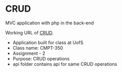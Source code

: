 # CRUD
MVC application with php in the back-end

Working URL of [CRUD](http://jatinpatel.space/350A2/).

- Application built for class at UofS
- Class name: CMPT-350
- Assignment - 2
- Purpose: CRUD operations
- api folder contains api for same CRUD operations
